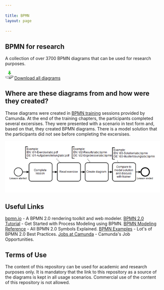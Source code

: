 ```yaml
---

title: BPMN
layout: page

---
```


## BPMN for research

A collection of over 3700 BPMN diagrams that can be used for research purposes.

<a href="https://github.com/camunda/bpmn-for-research/archive/master.zip"><img src="/img/download.png" style="width:30px;height:30px;border:0;" />Download all diagrams</a>


## Where are these diagrams from and how were they created?

These diagrams were created in [BPMN training](http://camunda.com/bpmn/training/) sessions provided by Camunda. At the end of the training chapters, the participants completed several excersises. They were presented with a scenario in text form and, based on that, they created BPMN diagrams. There is a model solution that the participants did not see before completing the excersises.

<img src="/img/training-process.png" alt="Training" title="" />


## Useful Links

[bpmn.io](http://bpmn.io) - A BPMN 2.0 rendering toolkit and web modeler. 
[BPMN 2.0 Tutorial](https://camunda.org/bpmn/tutorial/) - Get Started with Process Modeling using BPMN. 
[BPMN Modeling Reference](https://camunda.org/bpmn/reference/) - All BPMN 2.0 Symbols Explained. 
[BPMN Examples](https://camunda.org/bpmn/examples/) - Lot's of BPMN 2.0 Best Practices. 
[Jobs at Camunda](http://camunda.com/about/jobs/) - Camunda's Job Opportunities. 


## Terms of Use

The content of this repository can be used for academic and research purposes only. It is mandatory that the link to this repository as a source of the diagrams is kept in all usage scenarios. Commercial use of the content of this repository is not allowed.